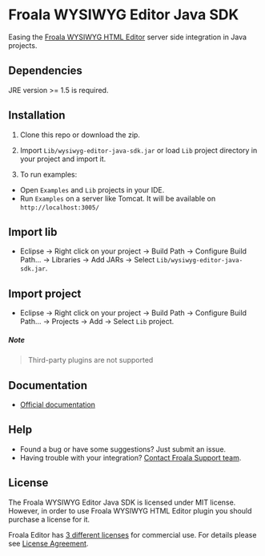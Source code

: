 # Froala WYSIWYG Editor Java SDK

Easing the [Froala WYSIWYG HTML Editor](https://github.com/froala/wysiwyg-editor) server side integration in Java projects.

## Dependencies

JRE version >= 1.5 is required.

## Installation

1. Clone this repo or download the zip.

2. Import `Lib/wysiwyg-editor-java-sdk.jar` or load `Lib` project directory in your project and import it.

3. To run examples:

 * Open `Examples` and `Lib` projects in your IDE.
 * Run `Examples` on a server like Tomcat. It will be available on `http://localhost:3005/`

## Import lib

 * Eclipse -> Right click on your project -> Build Path -> Configure Build Path... -> Libraries -> Add JARs -> Select `Lib/wysiwyg-editor-java-sdk.jar`.

## Import project

 * Eclipse -> Right click on your project -> Build Path -> Configure Build Path... -> Projects -> Add -> Select `Lib` project.
 
 ##### Note
 > Third-party plugins are not supported
 
## Documentation

 * [Official documentation](https://www.froala.com/wysiwyg-editor/docs/sdks/java)

## Help
- Found a bug or have some suggestions? Just submit an issue.
- Having trouble with your integration? [Contact Froala Support team](http://froala.dev/wysiwyg-editor/contact).


## License

The Froala WYSIWYG Editor Java SDK is licensed under MIT license. However, in order to use Froala WYSIWYG HTML Editor plugin you should purchase a license for it.

Froala Editor has [3 different licenses](http://froala.com/wysiwyg-editor/pricing) for commercial use.
For details please see [License Agreement](http://froala.com/wysiwyg-editor/terms).
